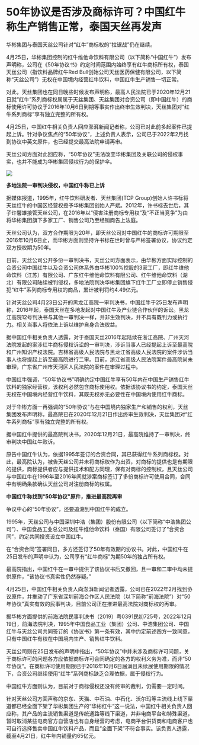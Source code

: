 # 50年协议是否涉及商标许可？中国红牛称生产销售正常，泰国天丝再发声

华彬集团与泰国天丝公司针对“红牛”商标权的“拉锯战”仍在继续。

4月25日，华彬集团控制的红牛维他命饮料有限公司（以下简称“中国红牛”）发布声明称，公司在《50年协议书》约定时间范围内始终享有红牛商标所有权，泰国天丝公司（指饮料品牌红牛Red
Bull创始公司天丝医药保健有限公司，以下简称“天丝公司”）无权在中国境内经营红牛饮料，中国红牛生产销售一切正常。

对此，天丝集团也在同日晚些时候发布声明称，最高人民法院已于2020年12月21日就“红牛”系列商标权属属于天丝集团、天丝集团对合资公司（即中国红牛）的商标使用许可协议于2016年10月6日到期等事实作出终审生效判决，天丝集团对“红牛系列商标”享有独立完整的所有权。

4月25日，中国红牛相关负责人回应澎湃新闻记者称，公司已对此前多起案件已提起上诉。针对争议焦点的“50年协议”，上述负责人表示，公司已于2022年2月找到协议中英文原件，也已经提交最高法院申请再审。

天丝公司方面对此回应称，“50年协议”无法改变华彬集团及关联公司的侵权事实，也并不能成为华彬集团侵权行为的保护伞。

![](https://inews.gtimg.com/om_bt/O3StJtKFIsr5HWf9iv5DqZ6cgPdjvsd22c2FYafYCx9dMAA/1000)

**多地法院一审判决侵权，中国红牛称已上诉**

据媒体报道，1995年，红牛饮料研发者、天丝集团(TCP
Group)创始人许书标将天丝红牛的中国区经营权授予华彬集团创始人严斌。2012年，许书标去世后，其子许馨雄接管天丝公司，在2016年以“侵害注册商标专用权”及“不正当竞争”为由将华彬集团旗下多家工厂、销售公司乃至经销商告上法庭。

天丝公司认为，双方合作期限为20年，即天丝公司对中国红牛的商标许可期限至2016年10月6日止，而华彬方面则坚持许书标在世时曾与严彬签署协议，协议约定双方授权期为50年。

日前，天丝公司公开多份一审判决书，天丝公司方面表示，由华彬方面实际控制的合资公司中国红牛以及合资公司体系外由华彬100%控股的3家工厂，即红牛维他命饮料（江苏）有限公司、广东红牛维他命饮料有限公司、红牛维他命饮料（湖北）有限公司陆续被判侵权，多地法院判决华彬集团旗下红牛工厂立即停止销售侵犯“红牛”系列商标专用权的商品，累计被判罚约4.49亿元。

针对天丝公司4月23日公开的黑龙江高院一审判决书，中国红牛于25日发布声明称，2016年起，泰国天丝在多地发起对中国红牛及产业链合作伙伴的诉讼。黑龙江高院12号判决书与其他一审判决一样，并非生效判决，并不具有既判力或执行力。相关当事人将依法上诉以维护自身合法权益。

据中国红牛相关负责人透露，对于泰国天丝2016年起陆续在浙江高院、广州天河法院发起的案涉红牛商标侵权诉讼的一审判决，涉诉当事人已经提起上诉至最高院和广州知识产权法院。吉林省高级人民法院与黑龙江省高级人民法院的案件涉诉当事人也将提起上诉至最高院进行二审。目前，浙江省高级人民法院案件最高院尚未审理，广东省广州市天河区人民法院的案件在审理过程中。

中国红牛强调，“50年协议书”明确约定中国红牛享有50年内在中国生产销售红牛饮料的独家经营权，该权利必然包含商标使用权。依据该协议书的约定，泰国天丝无权在中国境内经营红牛饮料，其既无权亦无必要性在中国境内使用红牛商标。

对于华彬方面一再强调的“50年协议”与在中国境内独家生产和销售的权利，天丝集团发布声明称，最高院已在2020年12月21日作出终审生效判决，天丝集团对“红牛系列商标”享有独立完整的所有权。

据中国红牛提供的最高院判决书，2020年12月21日，最高院维持了一审判决，终审判决中国红牛败诉。

原告中国红牛认为，依据1995年签订的合资合同，其已获得红牛系列商标权。对此，最高院认为，被告天丝公司并未将商标权作为出资，对商标的提供也是有期限的提供，商标提供者应与提供技术和配方同理，保有对商标的控制权，且天丝公司与中国红牛在1996年至2016年间就涉案商标签订了多份商标许可使用合同，合同中有明确条款确认天丝公司对注册商标的权属。

**中国红牛称找到“50年协议”原件，推进最高院再审**

争议中心的“50年协议”，还要追溯到中国红牛的成立。

1995年，天丝公司与中国深圳中浩（集团）股份有限公司（以下简称“中浩集团公司”）、中国食品工业总公司及红牛维他命饮料（泰国）有限公司签订了“合资合同”，约定共同投资设立中国红牛。

在“合资合同”签署同日，多方还签订了50年有效期的协议书。对此，中国红牛在25日发布的声明中认为，公司享有“红牛商标”为期50年的独占所有权。

最高院指出，中国红牛在一审中提供了该协议书后又撤回，且一审和二审中均未提供原件，“该协议书真实性仍然存疑。”

4月25日，中国红牛相关负责人向澎湃新闻记者透露，公司已在2022年2月找到协议原件，并推动了广东省深圳前海合作区人民法院（以下简称“前海法院”）对“50年协议”真实有效的民事判决，目前公司正在推进最高法院对商标权的再审。

据华彬方面提供的前海法院民事判决书（2019）粤0391民初725号，2022年12月19日，前海法院判决，1995年中国食品工业（集团）公司、中浩集团公司、中国红牛与天丝公司共同签订的《协议书》第一条有效，其中约定前述四方一致同意，只有中国红牛有权在中国境内生产、销售红牛饮料。

天丝公司则在25日发布的声明中指出，“50年协议”中并未涉及商标许可问题，关于商标许可的问题各方应依据商标许可合同确定的各方的权利义务为准，而非“50年协议”。在商标许可使用期限已于2016年10月6日届满且未续展使用期限的情况下，合资公司继续使用“红牛”系列商标缺乏合理依据，属于侵权行为。

中国红牛方面则认为，目前对于商标侵权还没有终审的裁判，仍需要一定时间。

针对天丝公司方面声称的京东、天猫、中石油、中石化、沃尔玛等主流线上线下渠道都已经全面下架了华彬集团生产的“华彬红牛”这一说法，中国红牛相关负责人回应称，其产品的主流销售渠道是传统通路等线下渠道，并非电商平台和特殊渠道，暂时取消某些电商官方自营店也有自身经营的考虑，电商平台供货商和电商客户也可自行选择售卖中国红牛饮料产品，而且“全面下架”不符合事实。该负责人透露，截至4月21日，红牛年内销量约65亿元。

